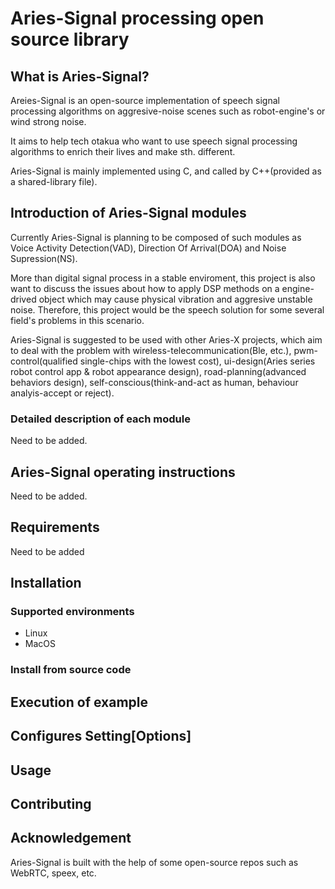 # Aries-Signal processing open source library

## What is Aries-Signal?

Areies-Signal is an open-source implementation of speech signal processing algorithms on aggresive-noise scenes such as robot-engine's or wind strong noise.
 
It aims to help tech otakua who want to use speech signal processing algorithms to enrich their lives and make sth. different.

Aries-Signal is mainly implemented using C, and called by C++(provided as a shared-library file).

## Introduction of Aries-Signal modules

Currently Aries-Signal is planning to be composed of such modules as Voice Activity Detection(VAD), Direction Of Arrival(DOA) and Noise Supression(NS).

More than digital signal process in a stable enviroment, this project is also want to discuss the issues about how to apply DSP methods on a engine-drived object which may cause physical vibration and aggresive unstable noise. Therefore, this project would be the speech solution for some several field's problems in this scenario.

Aries-Signal is suggested to be used with other Aries-X projects, which aim to deal with the problem with wireless-telecommunication(Ble, etc.), pwm-control(qualified single-chips with the lowest cost), ui-design(Aries series robot control app & robot appearance design), road-planning(advanced behaviors design), self-conscious(think-and-act as human, behaviour analyis-accept or reject).

### Detailed description of each module

Need to be added.

## Aries-Signal operating instructions

Need to be added.

## Requirements

Need to be added

## Installation

### Supported environments

+ Linux
+ MacOS

### Install from source code

## Execution of example

## Configures Setting[Options]

## Usage

## Contributing

## Acknowledgement

Aries-Signal is built with the help of some open-source repos such as WebRTC, speex, etc.
